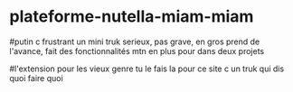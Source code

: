 # plateforme-nutella-miam-miam


#putin c frustrant un mini truk serieux, pas grave, en gros prend de l'avance, fait des fonctionnalités mtn en plus pour dans deux projets 

#l'extension pour les vieux genre tu le fais la pour ce site c un truk qui dis quoi faire quoi 
